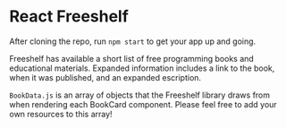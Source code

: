 # React Freeshelf

After cloning the repo, run `npm start` to get your app up and going.

Freeshelf has available a short list of free programming books and educational materials. Expanded information includes a link to the book, when it was published, and an expanded escription.

`BookData.js` is an array of objects that the Freeshelf library draws from when rendering each BookCard component. Please feel free to add your own resources to this array!

